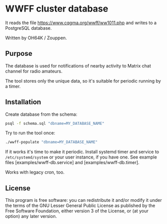 # WWFF cluster database

It reads the file https://www.cqgma.org/wwff/ww1011.php and writes to
a PostgreSQL database.

Written by OH64K / Zouppen.

## Purpose

The database is used for notifications of nearby activity to Matrix
chat channel for radio amateurs.

The tool stores only the unique data, so it's suitable for periodic
running by a timer.

## Installation

Create database from the schema:

```sh
psql -f schema.sql "dbname=MY_DATABASE_NAME"
```

Try to run the tool once:

```sh
./wwff-populate "dbname=MY_DATABASE_NAME"
```

If it works it's time to make it periodic. Install systemd timer and
service to `/etc/systemd/system` or your user instance, if you have
one. See example files [examples/wwff-db.service] and
[examples/wwff-db.timer].

Works with legacy cron, too.

## License

This program is free software: you can redistribute it and/or modify
it under the terms of the GNU Lesser General Public License as
published by the Free Software Foundation, either version 3 of the
License, or (at your option) any later version.
